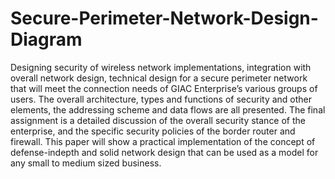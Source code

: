 # Secure-Perimeter-Network-Design-Diagram
Designing security of wireless network implementations, integration with overall network design, technical design for a secure perimeter network that will meet the connection needs of GIAC Enterprise’s various groups of users. The overall architecture, types and functions of security and other elements, the addressing scheme and data flows are all presented. The final assignment is a detailed discussion of the overall security stance of the enterprise, and the specific security policies of the border router and firewall. This paper will show a practical implementation of the concept of defense-indepth and solid network design that can be used as a model for any small to medium sized business.
